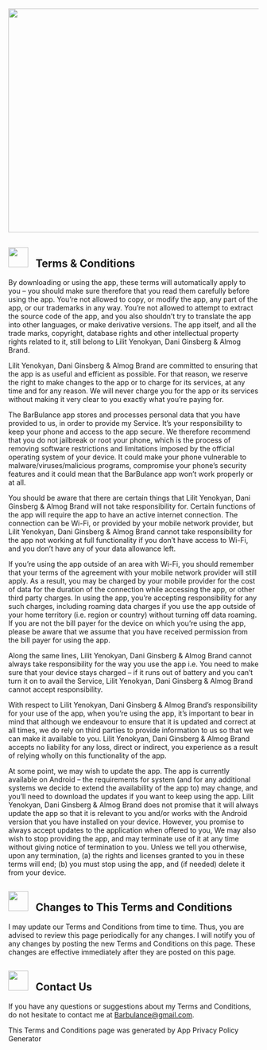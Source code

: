 <h1 align="center">
   <img src="https://user-images.githubusercontent.com/54279376/72726880-30e80f00-3b92-11ea-8702-1cc239831247.png" height="450" width="600"> <br>
</h1>

## <img src="https://user-images.githubusercontent.com/54279376/72727611-09924180-3b94-11ea-8121-c62543ab062b.png" height="40" width="40"> &nbsp;&nbsp;Terms & Conditions 
By downloading or using the app, these terms will automatically apply to you – you should make sure therefore that you read them carefully before using the app. You’re not allowed to copy, or modify the app, any part of the app, or our trademarks in any way. You’re not allowed to attempt to extract the source code of the app, and you also shouldn’t try to translate the app into other languages, or make derivative versions. The app itself, and all the trade marks, copyright, database rights and other intellectual property rights related to it, still belong to Lilit Yenokyan, Dani Ginsberg & Almog Brand.

 
Lilit Yenokyan, Dani Ginsberg & Almog Brand are committed to ensuring that the app is as useful and efficient as possible. For that reason, we reserve the right to make changes to the app or to charge for its services, at any time and for any reason. We will never charge you for the app or its services without making it very clear to you exactly what you’re paying for. 


The BarBulance app stores and processes personal data that you have provided to us, in order to provide my Service. It’s your responsibility to keep your phone and access to the app secure. We therefore recommend that you do not jailbreak or root your phone, which is the process of removing software restrictions and limitations imposed by the official operating system of your device. It could make your phone vulnerable to malware/viruses/malicious programs, compromise your phone’s security features and it could mean that the BarBulance app won’t work properly or at all.

 
You should be aware that there are certain things that Lilit Yenokyan, Dani Ginsberg & Almog Brand will not take responsibility for. Certain functions of the app will require the app to have an active internet connection. The connection can be Wi-Fi, or provided by your mobile network provider, but Lilit Yenokyan, Dani Ginsberg & Almog Brand cannot take responsibility for the app not working at full functionality if you don’t have access to Wi-Fi, and you don’t have any of your data allowance left.

 
If you’re using the app outside of an area with Wi-Fi, you should remember that your terms of the agreement with your mobile network provider will still apply. As a result, you may be charged by your mobile provider for the cost of data for the duration of the connection while accessing the app, or other third party charges. In using the app, you’re accepting responsibility for any such charges, including roaming data charges if you use the app outside of your home territory (i.e. region or country) without turning off data roaming. If you are not the bill payer for the device on which you’re using the app, please be aware that we assume that you have received permission from the bill payer for using the app. 


Along the same lines, Lilit Yenokyan, Dani Ginsberg & Almog Brand cannot always take responsibility for the way you use the app i.e. You need to make sure that your device stays charged – if it runs out of 
battery and you can’t turn it on to avail the Service, Lilit Yenokyan, Dani Ginsberg & Almog Brand cannot accept responsibility. 


With respect to Lilit Yenokyan, Dani Ginsberg & Almog Brand’s responsibility for your use of the app, when you’re using the app, it’s important to bear in mind that although we endeavour to ensure that it is updated and correct at all times, we do rely on third parties to provide information to us so that we can make it available to you. Lilit Yenokyan, Dani Ginsberg & Almog Brand accepts no liability for any loss, direct or indirect, you experience as a result of relying wholly on this functionality of the app. 


At some point, we may wish to update the app. The app is currently available on Android – the requirements for system (and for any additional systems we decide to extend the availability of the app to) may change, and you’ll need to download the updates if you want to keep using the app. Lilit Yenokyan, Dani Ginsberg & Almog Brand does not promise that it will always update the app so that it is relevant to you and/or works with the Android version that you have installed on your device. However, you promise to always accept updates to the application when offered to you, We may also wish to stop providing the app, and may terminate use of it at any time without giving notice of termination to you. Unless we tell you otherwise, upon any termination, (a) the rights and licenses granted to you in these terms will end; (b) you must stop using the app, and (if needed) delete it from your device. 


## <img src="https://user-images.githubusercontent.com/54279376/72727611-09924180-3b94-11ea-8121-c62543ab062b.png" height="40" width="40"> &nbsp;&nbsp;Changes to This Terms and Conditions 

I may update our Terms and Conditions from time to time. Thus, you are advised to review this page periodically for any changes. I will notify you of any changes by posting the new Terms and Conditions on this page. These changes are effective immediately after they are posted on this page. 


## <img src="https://user-images.githubusercontent.com/54279376/72727611-09924180-3b94-11ea-8121-c62543ab062b.png" height="40" width="40"> &nbsp;&nbsp;Contact Us 


If you have any questions or suggestions about my Terms and Conditions, do not hesitate to contact me at Barbulance@gmail.com. 


This Terms and Conditions page was generated by App Privacy Policy Generator 

